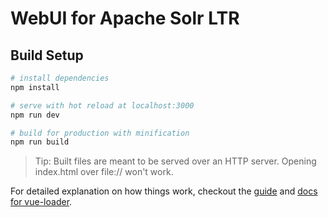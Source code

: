 # WebUI for Apache Solr LTR

## Build Setup

``` bash
# install dependencies
npm install

# serve with hot reload at localhost:3000
npm run dev

# build for production with minification
npm run build
```
> Tip:
> Built files are meant to be served over an HTTP server.
> Opening index.html over file:// won't work.

For detailed explanation on how things work, checkout the [guide](http://vuejs-templates.github.io/webpack/) and [docs for vue-loader](http://vuejs.github.io/vue-loader).
